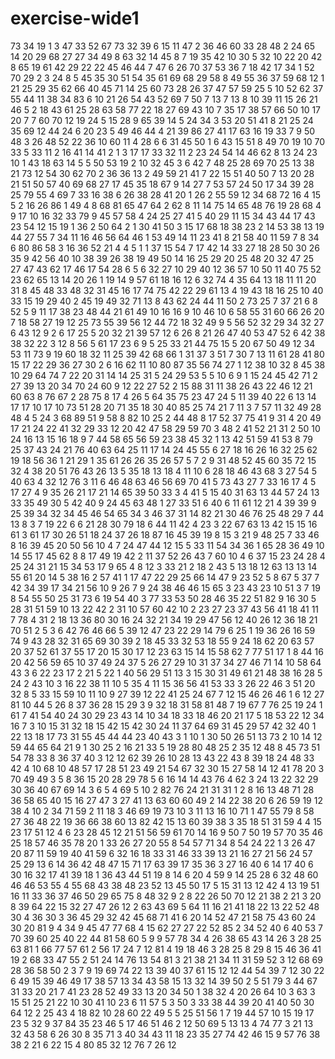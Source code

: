 # exercise-wide1
73
34
19
1
3
47
33
52
67
73
32
39
6
15
11
47
2
36
46
60
33
28
48
2
24
65
14
20
29
68
27
27
34
49
8
63
32
14
45
8
7
19
35
42
10
30
5
32
10
22
20
42
8
65
19
61
42
29
22
22
45
46
44
7
47
6
26
70
37
53
36
7
18
42
17
34
1
52
70
29
2
3
24
8
5
45
35
30
51
54
35
61
69
68
29
58
8
49
55
36
37
59
68
12
1
21
25
29
35
62
66
40
45
71
14
25
60
73
28
26
37
47
57
59
25
5
10
52
62
37
55
44
11
38
34
83
6
10
21
26
54
43
52
69
7
50
7
13
7
13
8
10
39
11
15
26
21
46
5
2
18
43
61
25
28
63
58
77
22
18
27
69
43
10
7
35
17
38
57
66
50
10
17
20
7
7
60
70
12
19
24
5
15
28
9
65
39
14
5
24
34
3
53
20
51
41
8
21
25
24
35
69
12
44
24
6
20
23
5
49
46
44
4
21
39
86
27
41
17
63
16
19
33
7
9
50
48
3
26
48
52
22
36
10
60
11
4
28
6
6
31
45
50
1
6
43
15
51
8
49
70
19
10
70
33
5
33
11
2
16
41
14
41
2
1
3
17
17
33
32
11
2
23
24
54
14
46
62
8
13
24
23
10
1
43
18
63
14
5
5
50
53
19
2
10
32
45
3
6
42
7
48
25
28
69
70
25
13
38
21
73
12
54
30
62
70
2
36
36
13
2
49
59
21
41
7
22
15
51
40
50
7
13
20
28
21
51
50
57
40
69
68
27
17
45
35
18
67
9
14
27
7
53
57
24
50
17
34
39
28
25
79
55
4
69
7
33
16
38
6
26
38
28
41
20
1
26
2
55
59
12
34
68
72
16
4
15
5
2
16
26
86
1
49
4
8
68
81
65
47
64
2
62
8
11
14
75
14
65
48
76
19
28
68
4
9
17
10
16
32
33
79
9
45
57
58
4
24
25
27
41
5
40
29
11
15
34
43
44
17
43
23
54
12
15
19
1
36
2
50
64
2
1
30
41
50
3
15
17
68
18
38
23
2
14
53
38
13
19
44
27
55
7
34
11
16
46
56
64
46
1
53
49
14
11
23
41
8
21
58
40
11
59
7
8
34
6
80
86
58
3
16
36
52
21
4
4
5
1
1
37
15
54
7
17
42
14
33
27
18
28
50
30
26
35
9
42
56
40
10
38
39
26
38
19
49
50
14
16
25
29
20
25
48
20
32
47
25
27
47
43
62
17
46
17
54
28
6
5
6
32
27
10
29
40
12
36
57
10
50
11
40
75
52
23
62
65
13
14
20
26
1
19
14
9
57
61
18
16
12
6
32
74
4
35
64
13
18
11
11
20
31
8
45
48
33
48
32
31
45
16
17
74
75
42
22
29
61
13
4
19
43
18
16
25
10
40
33
15
19
29
40
2
45
19
49
32
71
13
8
43
62
24
44
11
50
2
73
25
7
37
21
6
8
52
5
9
11
17
38
23
48
44
21
61
49
10
16
16
9
10
46
10
6
58
55
31
60
66
26
20
7
18
58
27
19
12
25
73
55
39
56
12
44
72
18
32
49
9
5
56
52
32
29
34
32
27
6
43
12
9
2
6
17
25
5
20
32
21
39
57
12
6
26
8
21
26
47
40
53
47
52
6
42
38
38
32
22
3
12
8
56
5
61
17
23
6
9
5
25
33
21
44
75
15
5
20
67
50
49
12
34
53
11
73
9
19
60
18
32
11
25
39
42
68
66
1
31
37
3
51
7
30
7
13
11
61
28
41
80
15
17
22
29
36
27
30
2
6
16
62
11
10
80
87
35
56
74
27
1
12
38
10
32
8
45
38
10
29
64
74
7
22
20
31
14
14
25
31
5
24
29
53
5
5
10
6
9
1
15
24
45
42
71
2
27
39
13
20
34
70
24
60
9
12
22
27
52
2
15
88
31
11
38
26
43
22
46
12
21
60
63
8
76
67
2
28
75
8
17
4
26
5
64
35
75
23
47
24
5
11
39
40
22
6
13
14
17
17
10
17
10
73
51
28
20
71
35
18
30
40
85
25
74
21
7
11
3
7
57
11
32
49
28
48
4
5
24
3
68
89
51
9
58
8
82
10
25
2
44
48
8
17
52
37
75
41
9
31
4
20
49
17
21
24
22
41
32
29
33
12
20
42
47
58
29
59
70
3
48
2
41
52
21
31
2
50
10
24
16
13
15
16
18
9
7
44
58
65
56
59
23
38
45
32
1
13
42
51
59
41
53
8
79
25
37
43
24
21
76
40
63
64
25
11
17
14
24
45
55
6
27
18
16
26
16
32
25
62
19
18
56
36
1
21
29
1
35
61
26
26
35
26
57
5
7
2
9
31
48
52
45
60
35
72
15
32
4
38
20
51
76
43
26
13
5
35
18
13
18
4
11
10
6
28
18
46
43
68
3
27
54
5
40
63
4
32
12
76
3
11
6
46
48
63
46
56
69
70
41
5
73
43
27
7
33
16
17
4
5
17
27
4
9
35
26
21
17
21
14
65
39
50
33
3
4
41
5
15
40
31
63
13
44
57
24
13
33
35
49
30
5
42
40
9
24
45
63
48
1
27
33
51
6
40
6
11
61
12
21
4
39
39
9
25
39
34
32
34
45
46
54
65
34
3
46
37
31
14
82
21
30
46
76
25
48
29
7
44
13
8
3
7
19
22
6
6
21
28
30
79
18
6
44
11
42
4
23
3
22
67
63
13
42
15
15
16
61
3
61
17
30
26
51
18
24
37
26
18
87
16
45
39
19
8
15
3
21
9
48
25
7
33
46
8
16
39
45
20
50
56
10
4
7
24
47
44
12
15
5
33
11
54
34
36
1
65
28
36
49
10
14
55
17
45
62
8
8
17
49
19
42
2
11
37
52
26
43
7
60
10
4
6
37
15
23
24
28
4
25
24
31
21
15
34
53
17
9
65
4
8
12
3
33
21
2
18
2
43
5
13
18
12
63
13
13
14
55
61
20
14
5
38
16
2
57
41
1
17
47
22
29
25
66
14
47
9
23
52
5
8
67
5
37
7
42
34
39
17
34
21
56
10
9
26
7
9
24
38
46
46
15
65
3
23
43
23
10
51
3
7
19
8
54
55
50
25
31
73
6
19
54
40
3
77
33
53
50
28
46
35
22
51
82
9
16
30
5
28
31
51
59
10
13
22
42
2
31
10
57
60
42
10
2
23
27
23
37
43
56
41
18
41
11
7
78
4
31
2
18
13
36
80
30
16
24
32
21
34
19
29
47
56
12
40
26
12
36
18
21
70
51
2
5
3
6
42
76
46
66
5
39
12
47
23
22
29
14
79
6
25
1
19
36
26
16
59
74
9
43
28
32
31
65
69
30
39
2
18
45
33
32
53
18
55
9
24
18
62
20
63
57
20
37
52
61
37
55
17
20
15
30
17
12
23
63
15
14
15
58
62
7
77
51
17
1
8
44
16
20
42
56
59
65
10
37
49
24
37
5
26
27
29
10
31
37
34
27
46
71
14
10
58
64
43
3
6
22
23
17
2
21
5
22
1
40
56
29
51
13
3
15
30
31
49
61
21
48
38
16
28
5
24
2
43
10
3
16
22
38
11
10
5
35
4
11
15
36
56
41
53
33
3
26
22
46
3
51
20
32
8
5
33
15
59
10
11
10
9
27
39
12
22
41
25
24
67
7
12
15
46
26
46
1
6
12
27
81
10
44
5
26
8
37
36
28
15
29
3
9
32
18
31
58
81
48
7
19
67
7
76
25
19
24
1
61
7
41
54
40
24
30
29
23
43
14
10
34
18
33
18
46
20
21
17
5
18
53
22
12
34
16
7
3
10
15
31
32
18
15
42
15
42
30
24
11
37
64
69
31
45
29
57
42
32
40
1
22
13
18
17
73
31
55
45
44
44
23
40
43
3
1
10
1
30
50
26
51
13
73
2
10
14
12
59
44
65
64
21
9
1
30
25
2
16
21
33
5
19
28
80
48
25
2
35
12
48
8
45
73
51
54
78
33
8
36
37
40
3
12
12
62
39
26
10
28
13
43
22
43
8
39
18
24
48
33
42
4
10
68
10
48
57
17
28
51
23
49
21
54
67
32
30
15
27
58
14
12
41
78
20
3
70
49
49
3
5
8
36
15
20
28
29
78
5
6
16
14
14
43
76
4
62
3
24
13
22
32
29
30
36
40
67
69
14
3
6
5
4
69
5
10
2
82
76
24
21
31
31
1
2
8
16
13
48
71
28
36
58
65
40
15
16
27
47
3
27
41
13
63
60
60
49
2
14
22
38
20
6
26
59
19
12
38
4
10
2
34
71
59
2
11
18
3
46
69
19
73
10
3
11
13
16
10
71
1
47
55
79
8
58
27
36
48
22
19
36
66
38
60
13
82
42
15
13
60
39
38
3
35
18
51
31
59
4
4
15
23
17
51
12
4
6
23
28
45
12
21
51
56
59
61
70
14
16
9
50
7
50
19
57
70
35
46
25
18
57
46
35
78
20
1
33
26
27
20
55
8
54
57
71
34
8
54
24
22
1
3
26
47
20
87
11
59
19
40
41
59
6
32
16
18
33
31
46
33
39
13
21
16
27
21
56
24
57
25
29
13
6
14
36
42
48
47
15
71
17
63
39
17
35
36
3
27
16
40
6
14
17
40
6
30
16
32
17
41
39
18
1
36
43
44
51
19
8
14
6
20
4
59
9
14
25
28
6
32
48
60
46
46
53
55
4
55
68
43
38
48
23
52
13
45
50
17
5
15
31
13
12
42
4
13
19
51
16
11
33
36
37
46
50
29
65
75
8
48
32
9
2
8
22
26
50
70
12
21
38
2
21
3
20
8
39
64
22
15
32
27
47
26
12
2
63
43
69
5
64
11
16
21
41
18
22
13
22
52
48
30
4
36
30
3
36
45
29
32
42
45
68
71
41
6
20
14
52
47
21
58
75
43
60
24
30
20
81
9
4
34
9
45
47
77
68
4
15
62
27
27
22
52
85
2
34
52
40
6
40
53
7
70
39
60
25
40
22
44
81
58
60
5
9
9
57
78
34
4
26
38
65
43
14
26
3
28
25
63
81
1
66
77
57
61
2
56
17
24
7
12
81
4
19
18
46
3
28
25
8
29
8
15
46
36
41
19
2
68
33
47
55
2
51
24
14
76
13
54
81
3
21
38
21
34
11
31
59
52
3
12
68
69
28
36
58
50
2
3
7
9
19
69
74
22
13
39
40
37
61
15
12
12
44
54
39
7
12
30
22
6
49
15
39
46
49
17
38
57
13
34
43
58
15
13
32
14
39
50
2
5
51
79
3
44
67
31
33
20
21
7
41
23
28
52
49
33
13
20
34
50
1
38
32
4
20
26
64
10
3
63
3
15
51
25
21
22
10
30
41
10
23
6
11
57
5
3
50
3
33
38
44
39
20
41
40
50
30
64
12
2
25
43
4
18
82
10
28
60
22
49
5
5
25
51
56
1
7
19
44
57
10
15
19
17
23
5
32
9
37
84
35
23
46
5
17
46
51
46
2
12
50
69
5
13
13
4
74
77
3
21
13
32
43
58
6
26
30
8
35
71
3
40
34
43
11
18
23
35
27
74
42
46
15
9
57
76
38
38
2
21
6
22
15
4
80
85
32
12
76
7
26
12

